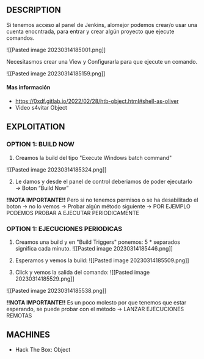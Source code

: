 
## DESCRIPTION

Si tenemos acceso al panel de Jenkins, alomejor podemos crear/o usar una cuenta enocntrada, para entrar y crear algún proyecto que ejecute comandos.

![[Pasted image 20230314185001.png]]

Necesitasmos crear una View y Configurarla para que ejecute un comando.

![[Pasted image 20230314185159.png]]

#### Mas información
* https://0xdf.gitlab.io/2022/02/28/htb-object.html#shell-as-oliver
* Video s4vitar Object

## EXPLOITATION

### OPTION 1: BUILD NOW

1. Creamos la build del tipo "Execute Windows batch command"

![[Pasted image 20230314185324.png]]

2. Le damos y desde el panel de control deberiamos de poder ejecutarlo → Boton “Build Now”

**!!NOTA IMPORTANTE!!** 
	Pero si no tenemos permisos o se ha desabilitado el boton → no lo vemos → Probar algún método siguiente → POR EJEMPLO PODEMOS PROBAR A EJECUTAR PERIODICAMENTE


### OPTION 1: EJECUCIONES PERIODICAS

1. Creamos una build y en "Build Triggers" ponemos: 5 * separados significa cada minuto.
![[Pasted image 20230314185446.png]]

2. Esperamos y vemos la build:
![[Pasted image 20230314185509.png]]

3. Click y vemos la salida del comando:
![[Pasted image 20230314185529.png]]

![[Pasted image 20230314185538.png]]

**!!NOTA IMPORTANTE!!** 
	Es un poco molesto por que tenemos que estar esperando, se puede probar con el método → LANZAR EJECUCIONES REMOTAS

## MACHINES

* Hack The Box: Object

